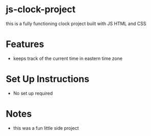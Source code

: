 # js-clock-project
this is a fully functioning clock project built with JS HTML and CSS

# Features
- keeps track of the current time in eastern time zone

# Set Up Instructions
- No set up required

# Notes 
- this was a fun little side project 
